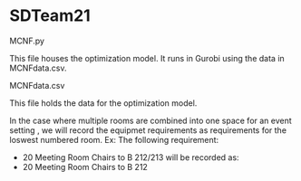 # SDTeam21

MCNF.py

This file houses the optimization model. It runs in Gurobi using the data in MCNFdata.csv.

MCNFdata.csv

This file holds the data for the optimization model.


In the case where multiple rooms are combined into one space for an event setting , we will record the equipmet requirements as requirements for the loswest numbered room.
Ex:
The following requirement:
 - 20 Meeting Room Chairs to B 212/213
will be recorded as:
 - 20 Meeting Room Chairs to B 212